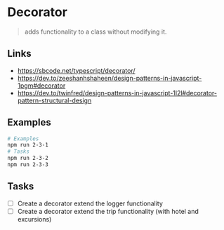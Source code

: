 # Decorator

> adds functionality to a class without modifying it.

## Links

- https://sbcode.net/typescript/decorator/
- https://dev.to/zeeshanhshaheen/design-patterns-in-javascript-1pgm#decorator
- https://dev.to/twinfred/design-patterns-in-javascript-1l2l#decorator-pattern-structural-design

## Examples

```bash
# Examples
npm run 2-3-1
# Tasks
npm run 2-3-2
npm run 2-3-3
```

## Tasks

- [ ] Create a decorator extend the logger functionality
- [ ] Create a decorator extend the trip functionality (with hotel and excursions)

